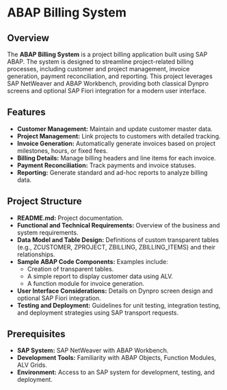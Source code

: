 

# ABAP Billing System

## Overview
The **ABAP Billing System** is a project billing application built using SAP ABAP. The system is designed to streamline project-related billing processes, including customer and project management, invoice generation, payment reconciliation, and reporting. This project leverages SAP NetWeaver and ABAP Workbench, providing both classical Dynpro screens and optional SAP Fiori integration for a modern user interface.

## Features
- **Customer Management:** Maintain and update customer master data.
- **Project Management:** Link projects to customers with detailed tracking.
- **Invoice Generation:** Automatically generate invoices based on project milestones, hours, or fixed fees.
- **Billing Details:** Manage billing headers and line items for each invoice.
- **Payment Reconciliation:** Track payments and invoice statuses.
- **Reporting:** Generate standard and ad-hoc reports to analyze billing data.

## Project Structure
- **README.md:** Project documentation.
- **Functional and Technical Requirements:** Overview of the business and system requirements.
- **Data Model and Table Design:** Definitions of custom transparent tables (e.g., ZCUSTOMER, ZPROJECT, ZBILLING, ZBILLING_ITEMS) and their relationships.
- **Sample ABAP Code Components:** Examples include:
  - Creation of transparent tables.
  - A simple report to display customer data using ALV.
  - A function module for invoice generation.
- **User Interface Considerations:** Details on Dynpro screen design and optional SAP Fiori integration.
- **Testing and Deployment:** Guidelines for unit testing, integration testing, and deployment strategies using SAP transport requests.

## Prerequisites
- **SAP System:** SAP NetWeaver with ABAP Workbench.
- **Development Tools:** Familiarity with ABAP Objects, Function Modules, ALV Grids.
- **Environment:** Access to an SAP system for development, testing, and deployment.


